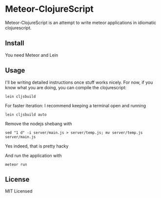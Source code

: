 Meteor-ClojureScript
=======

Meteor-ClojureScript is an attempt to write meteor applications in idiomatic clojurescript.

Install
-------

You need Meteor and Lein
    
Usage
-----

I'll be writing detailed instructions once stuff works nicely. For now, if you know what you are doing, you can compile the clojurescript:

    lein cljsbuild

For faster iteration: I recommend keeping a terminal open and running

    lein cljsbuild auto

Remove the nodejs shebang with

    sed "1 d" -i server/main.js > server/temp.js; mv server/temp.js server/main.js

Yes indeed, that is pretty hacky

And run the application with

    meteor run

License
----
MIT Licensed

